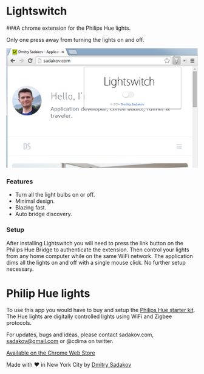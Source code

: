 # Lightswitch

###A chrome extension for the Philips Hue lights.

Only one press away from turning the lights on and off. 

![Lightswitch for Philips Hue on the Chrome Web Store](/pr/v1.png?raw=true "Lightswitch for Philips Hue on the Chrome Web Store")

### Features

- Turn all the light bulbs on or off.
- Minimal design.
- Blazing fast.
- Auto bridge discovery.

### Setup

After installing Lightswitch you will need to press the link button on the Philips Hue Bridge to authenticate the extension. Then control your lights from any home computer while on the same WiFi network. The application dims all the lights on and off with a single mouse click. No further setup necessary.

# Philip Hue lights

To use this app you would have to buy and setup the [Philips Hue starter kit](http://www.amazon.com/gp/product/B00BSN8DN4/ref=as_li_tl?ie=UTF8&camp=1789&creative=390957&creativeASIN=B00BSN8DN4&linkCode=as2&tag=dmitrsadaktwi-20&linkId=LD3MK45D45QR66RM). The Hue lights are digitally controlled lights using WiFi and Zigbee protocols. 

For updates, bugs and ideas, please contact sadakov.com, sadakov@gmail.com or @cdima on twitter.

[Available on the Chrome Web Store](https://chrome.google.com/webstore/detail/lightswitch-for-philips-h/ejkhknemoeccfghmfnbpekpkndaffjjm?hl=en&gl=US)

Made with ♥ in New York City by [Dmitry Sadakov](http://sadakov.com)
